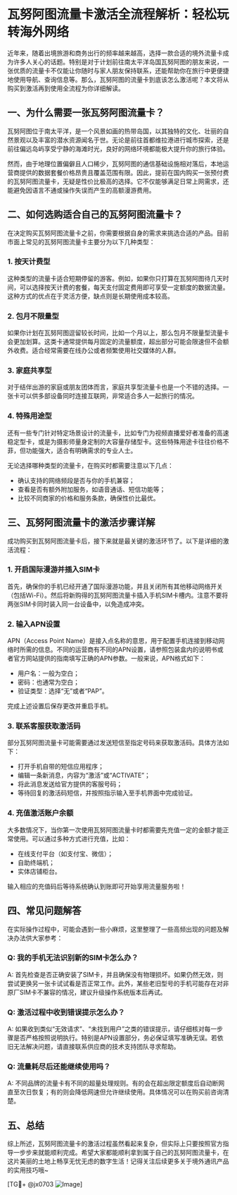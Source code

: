 # 瓦努阿图流量卡激活全流程解析：轻松玩转海外网络

近年来，随着出境旅游和商务出行的频率越来越高，选择一款合适的境外流量卡成为许多人关心的话题。特别是对于计划前往南太平洋岛国瓦努阿图的朋友来说，一张优质的流量卡不仅能让你随时与家人朋友保持联系，还能帮助你在旅行中更便捷地使用导航、查询信息等。那么，瓦努阿图的流量卡到底该怎么激活呢？本文将从购买到激活再到使用全流程为你详细解读。

## 一、为什么需要一张瓦努阿图流量卡？

瓦努阿图位于南太平洋，是一个风景如画的热带岛国，以其独特的文化、壮丽的自然景观以及丰富的潜水资源闻名于世。无论是前往首都维拉港进行城市探索，还是前往偏远岛屿享受宁静的海滩时光，良好的网络环境都能极大提升你的旅行体验。

然而，由于地理位置偏僻且人口稀少，瓦努阿图的通信基础设施相对落后，本地运营商提供的数据套餐价格昂贵且覆盖范围有限。因此，提前在国内购买一张预付费的瓦努阿图流量卡，无疑是性价比极高的选择。它不仅能够满足日常上网需求，还能避免因语言不通或操作失误而产生的高额漫游费用。

## 二、如何选购适合自己的瓦努阿图流量卡？

在决定购买瓦努阿图流量卡之前，你需要根据自身的需求来挑选合适的产品。目前市面上常见的瓦努阿图流量卡主要分为以下几种类型：

### 1. 按天计费型
这种类型的流量卡适合短期停留的游客。例如，如果你只打算在瓦努阿图待几天时间，可以选择按天计费的套餐，每天支付固定费用即可享受一定额度的数据流量。这种方式的优点在于灵活方便，缺点则是长期使用成本较高。

### 2. 包月不限量型
如果你计划在瓦努阿图逗留较长时间，比如一个月以上，那么包月不限量型流量卡会更加划算。这类卡通常提供每月固定的流量额度，超出部分可能会限速但不会额外收费。适合经常需要在线办公或者频繁使用社交媒体的人群。

### 3. 家庭共享型
对于结伴出游的家庭或朋友团体而言，家庭共享型流量卡也是一个不错的选择。一张卡可以供多部设备同时连接互联网，非常适合多人一起旅行的情况。

### 4. 特殊用途型
还有一些专门针对特定场景设计的流量卡，比如专门为视频直播爱好者准备的高速稳定型卡，或是为摄影师量身定制的大容量存储型卡。这些特殊用途卡往往价格不菲，但功能强大，适合有明确需求的专业人士。

无论选择哪种类型的流量卡，在购买时都需要注意以下几点：
- 确认支持的网络频段是否与你的手机兼容；
- 查看是否有额外附加服务，如语音通话、短信功能等；
- 比较不同商家的价格和服务条款，确保性价比最优。

## 三、瓦努阿图流量卡的激活步骤详解

成功购买到瓦努阿图流量卡后，接下来就是最关键的激活环节了。以下是详细的激活流程：

### 1. 开启国际漫游并插入SIM卡
首先，确保你的手机已经开通了国际漫游功能，并且关闭所有其他移动网络开关（包括Wi-Fi）。然后将新购得的瓦努阿图流量卡插入手机SIM卡槽内。注意不要将两张SIM卡同时装入同一台设备中，以免造成冲突。

### 2. 输入APN设置
APN（Access Point Name）是接入点名称的意思，用于配置手机连接到移动网络时所需的信息。不同的运营商有不同的APN设置，请参照包装盒内的说明书或者官方网站提供的指南填写正确的APN参数。一般来说，APN格式如下：
- 用户名：一般为空白；
- 密码：也通常为空白；
- 验证类型：选择“无”或者“PAP”。

完成上述设置后保存更改并重启手机。

### 3. 联系客服获取激活码
部分瓦努阿图流量卡可能需要通过发送短信至指定号码来获取激活码。具体方法如下：
- 打开手机自带的短信应用程序；
- 编辑一条新消息，内容为“激活”或“ACTIVATE”；
- 将此消息发送给官方提供的客服号码；
- 等待回复的激活码短信，并按照指示输入至手机界面中完成验证。

### 4. 充值激活账户余额
大多数情况下，当你第一次使用瓦努阿图流量卡时都需要先充值一定的金额才能正常使用。可以通过多种方式进行充值，比如：
- 在线支付平台（如支付宝、微信）；
- 自助终端机；
- 实体店铺柜台。

输入相应的充值码后等待系统确认到账即可开始享用流量服务啦！

## 四、常见问题解答

在实际操作过程中，可能会遇到一些小麻烦，这里整理了一些高频出现的问题及解决办法供大家参考：

### Q: 我的手机无法识别新的SIM卡怎么办？
A: 首先检查是否正确安装了SIM卡，并且确保没有物理损坏。如果仍然无效，则尝试更换另一张卡试试看是否正常工作。此外，某些老旧型号的手机可能存在对非原厂SIM卡不兼容的情况，建议升级操作系统版本后再试。

### Q: 激活过程中收到错误提示怎么办？
A: 如果收到类似“无效请求”、“未找到用户”之类的错误提示，请仔细核对每一步骤是否严格按照说明执行。特别是APN设置部分，务必保证填写准确无误。若依旧无法解决问题，请直接联系供应商的技术支持团队寻求帮助。

### Q: 流量耗尽后还能继续使用吗？
A: 不同品牌的流量卡有不同的超量处理规则。有的会在超出限定额度后自动断网直至次日恢复；有的则会降低网速但允许继续使用。具体情况可以在购买前咨询清楚。

## 五、总结

综上所述，瓦努阿图流量卡的激活过程虽然看起来复杂，但实际上只要按照官方指导一步步来就能顺利完成。希望大家都能顺利拿到属于自己的瓦努阿图流量卡，在这片美丽的土地上畅享无忧无虑的数字生活！记得关注后续更多关于境外通讯产品的实用技巧哦~

[TG💪+ @jx0703 ![Image](https://github.com/user-attachments/assets/dbca1d08-cadb-493c-b0ec-ad6f7a83f270)]